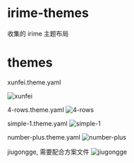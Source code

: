 # irime-themes
收集的 irime 主题布局

# themes

xunfei.theme.yaml

![xunfei](https://user-images.githubusercontent.com/26682806/123727149-cc22ff00-d8c3-11eb-9333-18e1412a08e5.jpg)

4-rows.theme.yaml
![4-rows](https://user-images.githubusercontent.com/26682806/123727226-e8bf3700-d8c3-11eb-90e7-8207b2580881.jpeg)

simple-1.theme.yaml
![simple-1](https://user-images.githubusercontent.com/26682806/123727266-f83e8000-d8c3-11eb-93a4-4c1a8b74ea5c.jpeg)

number-plus.theme.yaml
![number-plus](https://user-images.githubusercontent.com/26682806/123727396-258b2e00-d8c4-11eb-839b-e1e3ddd52334.jpeg)

jiugongge, 需要配合方案文件
![jiugongge](https://user-images.githubusercontent.com/26682806/123727485-4ce1fb00-d8c4-11eb-87aa-1afc6bbd5685.jpeg)
